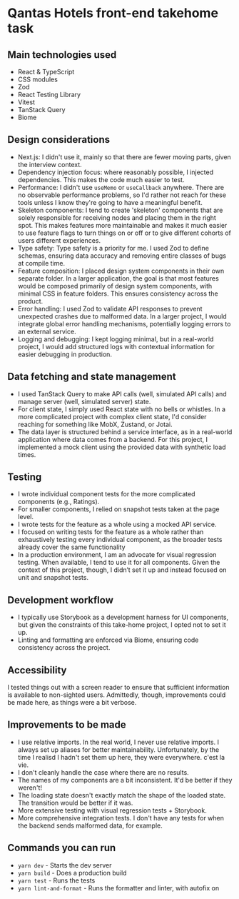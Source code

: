 # Qantas Hotels front-end takehome task

## Main technologies used
- React & TypeScript
- CSS modules
- Zod
- React Testing Library
- Vitest
- TanStack Query
- Biome

## Design considerations
- Next.js: I didn't use it, mainly so that there are fewer moving parts, given the interview context.
- Dependency injection focus: where reasonably possible, I injected dependencies. This makes the code much easier to test.
- Performance: I didn't use `useMemo` or `useCallback` anywhere. There are no observable performance problems, so I'd rather not reach for these tools unless I know they're going to have a meaningful benefit.
- Skeleton components: I tend to create 'skeleton' components that are solely responsible for receiving nodes and placing them in the right spot. This makes features more maintainable and makes it much easier to use feature flags to turn things on or off or to give different cohorts of users different experiences.
- Type safety: Type safety is a priority for me. I used Zod to define schemas, ensuring data accuracy and removing entire classes of bugs at compile time.
- Feature composition: I placed design system components in their own separate folder. In a larger application, the goal is that most features would be composed primarily of design system components, with minimal CSS in feature folders. This ensures consistency across the product.
- Error handling: I used Zod to validate API responses to prevent unexpected crashes due to malformed data. In a larger project, I would integrate global error handling mechanisms, potentially logging errors to an external service.
- Logging and debugging: I kept logging minimal, but in a real-world project, I would add structured logs with contextual information for easier debugging in production.

## Data fetching and state management
- I used TanStack Query to make API calls (well, simulated API calls) and manage server (well, simulated server) state.
- For client state, I simply used React state with no bells or whistles. In a more complicated project with complex client state, I'd consider reaching for something like MobX, Zustand, or Jotai.
- The data layer is structured behind a service interface, as in a real-world application where data comes from a backend. For this project, I implemented a mock client using the provided data with synthetic load times.

## Testing
- I wrote individual component tests for the more complicated components (e.g., Ratings).
- For smaller components, I relied on snapshot tests taken at the page level.
- I wrote tests for the feature as a whole using a mocked API service.
- I focused on writing tests for the feature as a whole rather than exhaustively testing every individual component, as the broader tests already cover the same functionality
- In a production environment, I am an advocate for visual regression testing. When available, I tend to use it for all components. Given the context of this project, though, I didn’t set it up and instead focused on unit and snapshot tests.

## Development workflow
- I typically use Storybook as a development harness for UI components, but given the constraints of this take-home project, I opted not to set it up.
- Linting and formatting are enforced via Biome, ensuring code consistency across the project.

## Accessibility
I tested things out with a screen reader to ensure that sufficient information is available to non-sighted users. Admittedly, though, improvements could be made here, as things were a bit verbose.

## Improvements to be made
- I use relative imports. In the real world, I never use relative imports. I always set up aliases for better maintainability. Unfortunately, by the time I realisd I hadn't set them up here, they were everywhere. c'est la vie.
- I don't cleanly handle the case where there are no results.
- The names of my components are a bit inconsistent. It'd be better if they weren't!
- The loading state doesn't exactly match the shape of the loaded state. The transition would be better if it was.
- More extensive testing with visual regression tests + Storybook.
- More comprehensive integration tests. I don't have any tests for when the backend sends malformed data, for example.

## Commands you can run
- `yarn dev` - Starts the dev server
- `yarn build` - Does a production build
- `yarn test` - Runs the tests
- `yarn lint-and-format` - Runs the formatter and linter, with autofix on
